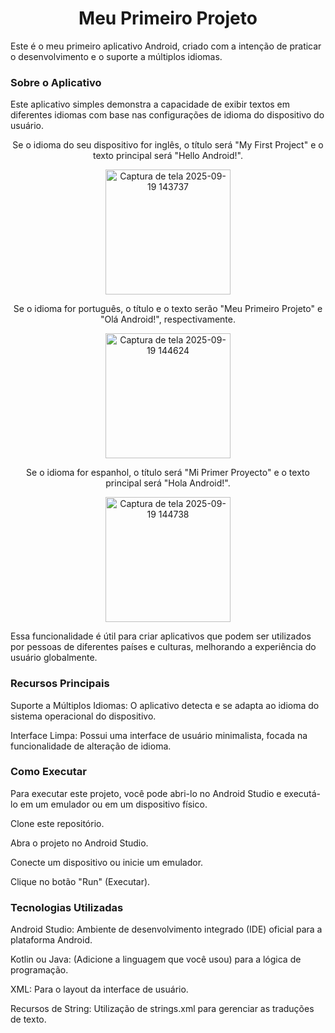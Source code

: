 <div align="center"><h1>Meu Primeiro Projeto</h1></div>
Este é o meu primeiro aplicativo Android, criado com a intenção de praticar o desenvolvimento e o suporte a múltiplos idiomas.

<div><h3>Sobre o Aplicativo</h3></div>
Este aplicativo simples demonstra a capacidade de exibir textos em diferentes idiomas com base nas configurações de idioma do dispositivo do usuário.

<div align="center">
<p>Se o idioma do seu dispositivo for inglês, o título será "My First Project" e o texto principal será "Hello Android!".</p>
<img src="https://github.com/user-attachments/assets/669b8ebf-6400-4df0-9382-deb45029d263" width="200" alt="Captura de tela 2025-09-19 143737" />

<p>Se o idioma for português, o título e o texto serão "Meu Primeiro Projeto" e "Olá Android!", respectivamente.</p>
<img src="https://github.com/user-attachments/assets/f61af06e-e660-47b5-a89e-c88e5fe7be64" width="200" alt="Captura de tela 2025-09-19 144624" />

<p>Se o idioma for espanhol, o título será "Mi Primer Proyecto" e o texto principal será "Hola Android!".</p>
<img src="https://github.com/user-attachments/assets/499eec3f-b6da-4bb3-a3ab-b7492fee32c3" width="200" alt="Captura de tela 2025-09-19 144738" />
</div>

Essa funcionalidade é útil para criar aplicativos que podem ser utilizados por pessoas de diferentes países e culturas, melhorando a experiência do usuário globalmente.

<div><h3>Recursos Principais</h3></div>
Suporte a Múltiplos Idiomas: O aplicativo detecta e se adapta ao idioma do sistema operacional do dispositivo.

Interface Limpa: Possui uma interface de usuário minimalista, focada na funcionalidade de alteração de idioma.

<div><h3>Como Executar</h3></div>
Para executar este projeto, você pode abri-lo no Android Studio e executá-lo em um emulador ou em um dispositivo físico.

Clone este repositório.

Abra o projeto no Android Studio.

Conecte um dispositivo ou inicie um emulador.

Clique no botão "Run" (Executar).

<div><h3>Tecnologias Utilizadas</h3></div>
Android Studio: Ambiente de desenvolvimento integrado (IDE) oficial para a plataforma Android.

Kotlin ou Java: (Adicione a linguagem que você usou) para a lógica de programação.

XML: Para o layout da interface de usuário.

Recursos de String: Utilização de strings.xml para gerenciar as traduções de texto.
